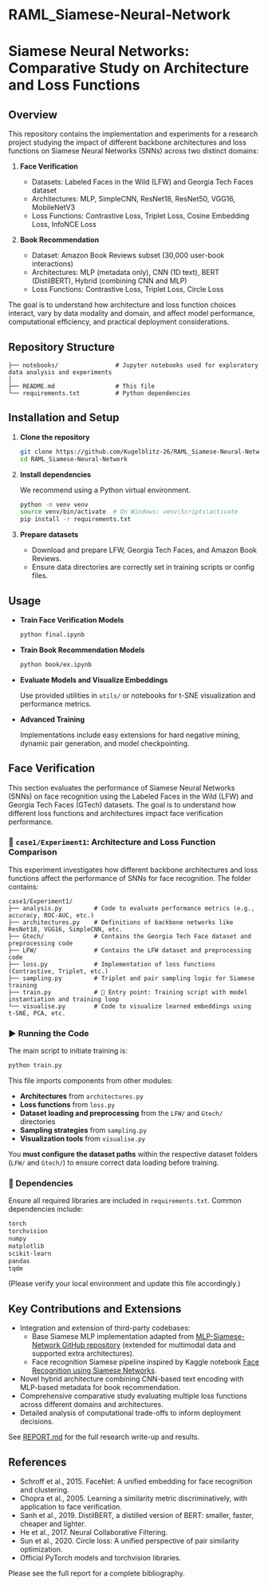 # RAML_Siamese-Neural-Network

# Siamese Neural Networks: Comparative Study on Architecture and Loss Functions

## Overview

This repository contains the implementation and experiments for a research project studying the impact of different backbone architectures and loss functions on Siamese Neural Networks (SNNs) across two distinct domains:

1. **Face Verification**  
   - Datasets: Labeled Faces in the Wild (LFW) and Georgia Tech Faces dataset  
   - Architectures: MLP, SimpleCNN, ResNet18, ResNet50, VGG16, MobileNetV3  
   - Loss Functions: Contrastive Loss, Triplet Loss, Cosine Embedding Loss, InfoNCE Loss

2. **Book Recommendation**  
   - Dataset: Amazon Book Reviews subset (30,000 user-book interactions)  
   - Architectures: MLP (metadata only), CNN (1D text), BERT (DistilBERT), Hybrid (combining CNN and MLP)  
   - Loss Functions: Contrastive Loss, Triplet Loss, Circle Loss

The goal is to understand how architecture and loss function choices interact, vary by data modality and domain, and affect model performance, computational efficiency, and practical deployment considerations.

## Repository Structure

```
├── notebooks/                # Jupyter notebooks used for exploratory data analysis and experiments
│
├── README.md                 # This file
└── requirements.txt          # Python dependencies
```

## Installation and Setup

1. **Clone the repository**

   ```bash
   git clone https://github.com/Kugelblitz-26/RAML_Siamese-Neural-Network.git
   cd RAML_Siamese-Neural-Network
   ```

2. **Install dependencies**

   We recommend using a Python virtual environment.

   ```bash
   python -m venv venv
   source venv/bin/activate  # On Windows: venv\Scripts\activate
   pip install -r requirements.txt
   ```

3. **Prepare datasets**

   - Download and prepare LFW, Georgia Tech Faces, and Amazon Book Reviews.
   - Ensure data directories are correctly set in training scripts or config files.

## Usage

- **Train Face Verification Models**

  ```bash
  python final.ipynb
  ```

- **Train Book Recommendation Models**

  ```bash
  python book/ex.ipynb
  ```

- **Evaluate Models and Visualize Embeddings**

  Use provided utilities in `utils/` or notebooks for t-SNE visualization and performance metrics.

- **Advanced Training**

  Implementations include easy extensions for hard negative mining, dynamic pair generation, and model checkpointing.

## Face Verification

This section evaluates the performance of Siamese Neural Networks (SNNs) on face recognition using the Labeled Faces in the Wild (LFW) and Georgia Tech Faces (GTech) datasets. The goal is to understand how different loss functions and architectures impact face verification performance.

### 📁 `case1/Experiment1`: Architecture and Loss Function Comparison

This experiment investigates how different backbone architectures and loss functions affect the performance of SNNs for face recognition. The folder contains:

```
case1/Experiment1/
├── analysis.py         # Code to evaluate performance metrics (e.g., accuracy, ROC-AUC, etc.)
├── architectures.py    # Definitions of backbone networks like ResNet18, VGG16, SimpleCNN, etc.
├── Gtech/              # Contains the Georgia Tech Face dataset and preprocessing code
├── LFW/                # Contains the LFW dataset and preprocessing code
├── loss.py             # Implementation of loss functions (Contrastive, Triplet, etc.)
├── sampling.py         # Triplet and pair sampling logic for Siamese training
├── train.py            # 🔰 Entry point: Training script with model instantiation and training loop
└── visualise.py        # Code to visualize learned embeddings using t-SNE, PCA, etc.
```

### ▶️ Running the Code

The main script to initiate training is:

```bash
python train.py
```

This file imports components from other modules:
- **Architectures** from `architectures.py`
- **Loss functions** from `loss.py`
- **Dataset loading and preprocessing** from the `LFW/` and `Gtech/` directories
- **Sampling strategies** from `sampling.py`
- **Visualization tools** from `visualise.py`

You **must configure the dataset paths** within the respective dataset folders (`LFW/` and `Gtech/`) to ensure correct data loading before training.

### 🔧 Dependencies

Ensure all required libraries are included in `requirements.txt`. Common dependencies include:

```txt
torch
torchvision
numpy
matplotlib
scikit-learn
pandas
tqdm
```

(Please verify your local environment and update this file accordingly.)

## Key Contributions and Extensions

- Integration and extension of third-party codebases:
  - Base Siamese MLP implementation adapted from [MLP-Siamese-Network GitHub repository](https://github.com/Setarehkhaleghian/MLP-Siamese-Network) (extended for multimodal data and supported extra architectures).
  - Face recognition Siamese pipeline inspired by Kaggle notebook [Face Recognition using Siamese Networks](https://www.kaggle.com/code/vijaykrishnan1905/face-recognition-using-siamese-networks).
- Novel hybrid architecture combining CNN-based text encoding with MLP-based metadata for book recommendation.
- Comprehensive comparative study evaluating multiple loss functions across different domains and architectures.
- Detailed analysis of computational trade-offs to inform deployment decisions.

See [REPORT.md](./notebooks/REPORT.md) for the full research write-up and results.

## References

- Schroff et al., 2015. FaceNet: A unified embedding for face recognition and clustering.  
- Chopra et al., 2005. Learning a similarity metric discriminatively, with application to face verification.  
- Sanh et al., 2019. DistilBERT, a distilled version of BERT: smaller, faster, cheaper and lighter.  
- He et al., 2017. Neural Collaborative Filtering.  
- Sun et al., 2020. Circle loss: A unified perspective of pair similarity optimization.  
- Official PyTorch models and torchvision libraries.

Please see the full report for a complete bibliography.
